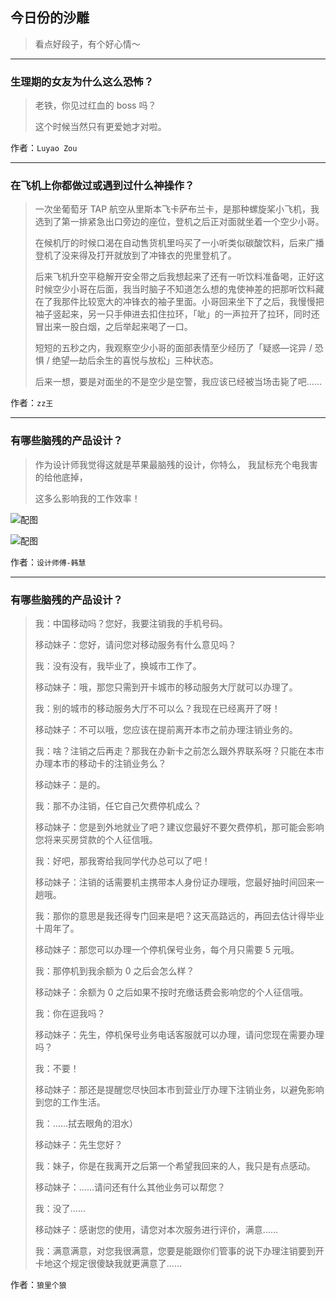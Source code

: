 ## 今日份的沙雕

> 看点好段子，有个好心情～


 
---

### 生理期的女友为什么这么恐怖？

> 老铁，你见过红血的 boss 吗？
> 
> 这个时候当然只有更爱她才对啦。


作者：`Luyao Zou`

---

### 在飞机上你都做过或遇到过什么神操作？

> 一次坐葡萄牙 TAP 航空从里斯本飞卡萨布兰卡，是那种螺旋桨小飞机，我选到了第一排紧急出口旁边的座位，登机之后正对面就坐着一个空少小哥。
> 
> 在候机厅的时候口渴在自动售货机里吗买了一小听类似碳酸饮料，后来广播登机了没来得及打开就放到了冲锋衣的兜里登机了。
> 
> 后来飞机升空平稳解开安全带之后我想起来了还有一听饮料准备喝，正好这时候空少小哥在后面，我当时脑子不知道怎么想的鬼使神差的把那听饮料藏在了我那件比较宽大的冲锋衣的袖子里面。小哥回来坐下了之后，我慢慢把袖子竖起来，另一只手伸进去扣住拉环，「呲」的一声拉开了拉环，同时还冒出来一股白烟，之后举起来喝了一口。
> 
> 短短的五秒之内，我观察空少小哥的面部表情至少经历了「疑惑—诧异 / 恐惧 / 绝望—劫后余生的喜悦与放松」三种状态。
> 
> 后来一想，要是对面坐的不是空少是空警，我应该已经被当场击毙了吧……


作者：`zz王`

---

### 有哪些脑残的产品设计？

> 作为设计师我觉得这就是苹果最脑残的设计，你特么， 我鼠标充个电我害的给他底掉，
> 
> 这多么影响我的工作效率！



![配图](http://pic3.zhimg.com/70/v2-f18bf3c158dfe0bd9f0cc8047ecefd7a_b.jpg)



![配图](http://pic4.zhimg.com/70/v2-836fec7d40fed9a91fe12e63bde1466b_b.jpg)


作者：`设计师傅-韩慧`

---

### 有哪些脑残的产品设计？

> 我：中国移动吗？您好，我要注销我的手机号码。
> 
> 移动妹子：您好，请问您对移动服务有什么意见吗？
> 
> 我：没有没有，我毕业了，换城市工作了。
> 
> 移动妹子：哦，那您只需到开卡城市的移动服务大厅就可以办理了。
> 
> 我：别的城市的移动服务大厅不可以么？我现在已经离开了呀！
> 
> 移动妹子：不可以哦，您应该在提前离开本市之前办理注销业务的。
> 
> 我：啥？注销之后再走？那我在办新卡之前怎么跟外界联系呀？只能在本市办理本市的移动卡的注销业务么？
> 
> 移动妹子：是的。
> 
> 我：那不办注销，任它自己欠费停机成么？
> 
> 移动妹子：您是到外地就业了吧？建议您最好不要欠费停机，那可能会影响您将来买房贷款的个人征信哦。
> 
> 我：好吧，那我寄给我同学代办总可以了吧！
> 
> 移动妹子：注销的话需要机主携带本人身份证办理哦，您最好抽时间回来一趟哦。
> 
> 我：那你的意思是我还得专门回来是吧？这天高路远的，再回去估计得毕业十周年了。
> 
> 移动妹子：那您可以办理一个停机保号业务，每个月只需要 5 元哦。
> 
> 我：那停机到我余额为 0 之后会怎么样？
> 
> 移动妹子：余额为 0 之后如果不按时充缴话费会影响您的个人征信哦。
> 
> 我：你在逗我吗？
> 
> 移动妹子：先生，停机保号业务电话客服就可以办理，请问您现在需要办理吗？
> 
> 我：不要！
> 
> 移动妹子：那还是提醒您尽快回本市到营业厅办理下注销业务，以避免影响到您的工作生活。
> 
> 我：……拭去眼角的泪水）
> 
> 移动妹子：先生您好？
> 
> 我：妹子，你是在我离开之后第一个希望我回来的人，我只是有点感动。
> 
> 移动妹子：……请问还有什么其他业务可以帮您？
> 
> 我：没了……
> 
> 移动妹子：感谢您的使用，请您对本次服务进行评价，满意……
> 
> 我：满意满意，对您我很满意，您要是能跟你们管事的说下办理注销要到开卡地这个规定很傻缺我就更满意了……


作者：`狼里个狼`